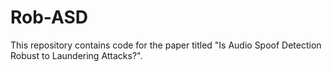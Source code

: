 # Rob-ASD

This repository contains code for the paper titled "Is Audio Spoof Detection Robust to Laundering Attacks?".

